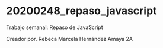 # 20200248_repaso_javascript
Trabajo semanal: Repaso de JavaScript

Creador por. Rebeca Marcela Hernández Amaya 2A


